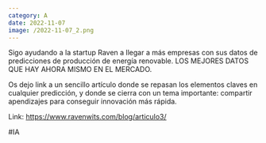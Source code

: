 ```yaml
--- 
category: A 
date: 2022-11-07 
image: /2022-11-07_2.png 
--- 
```


Sigo ayudando a la startup Raven a llegar a más empresas con sus datos de predicciones de producción de energía renovable. LOS MEJORES DATOS QUE HAY AHORA MISMO EN EL MERCADO. 

Os dejo link a un sencillo artículo donde se repasan los elementos claves en cualquier predicción, y donde se cierra con un tema importante: compartir apendizajes para conseguir innovación más rápida. 

Link: https://www.ravenwits.com/blog/articulo3/

#IA